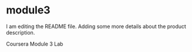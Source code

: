 # module3


I am editing the README file. Adding some more details about the product description.

Coursera Module 3 Lab
